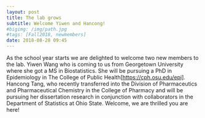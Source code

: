 ```yaml
---
layout: post
title: The lab grows
subtitle: Welcome Yiwen and Hancong!
#bigimg: /img/path.jpg
#tags: [Fall2018, newmembers]
date: 2018-08-28 09:45
---
```


As the school year starts we are delighted to welcome two new members to the lab. Yiwen Wang who is coming to us from Georgetown University where she got a MS in Biostatistics. She will be pursuing a PhD in Epidemiology in The College of Public Health[https://cph.osu.edu/epi]. Hancong Tang, who recently transferred into the Division of Pharmaceutics and Pharmaceutical Chemistry in the College of Pharmacy and will be pursuing her dissertation research in conjunction with collaborators in the Department of Statistics at Ohio State. Welcome, we are thrilled you are here! 
